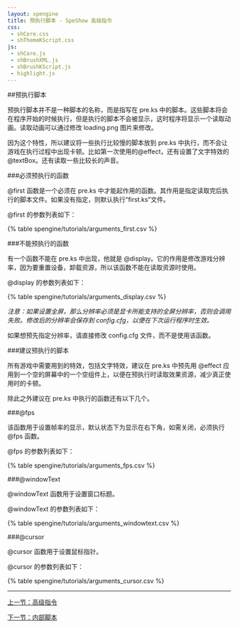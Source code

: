 ```yaml
---
layout: spengine
title: 预执行脚本 - SpeShow 高级指令
css:
 - shCore.css
 - shThemeKScript.css
js:
 - shCore.js
 - shBrushXML.js
 - shBrushKScript.js
 - highlight.js
---
```

               		
##预执行脚本

预执行脚本并不是一种脚本的名称，而是指写在 pre.ks 中的脚本。这些脚本将会在程序开始的时候执行，但是执行的脚本不会被显示，这时程序将显示一个读取动画。读取动画可以通过修改 loading.png 图片来修改。

因为这个特性，所以建议将一些执行比较慢的脚本放到 pre.ks 中执行，而不会让游戏在执行过程中出现卡顿。比如第一次使用的@effect，还有设置了文字特效的@textBox。还有读取一些比较长的声音。

###必须预执行的函数

@first 函数是一个必须在 pre.ks 中才能起作用的函数。其作用是指定读取完后执行的脚本文件。如果没有指定，则默认执行“first.ks”文件。

@first 的参数列表如下：

{% table spengine/tutorials/arguments_first.csv %}                 

###不能预执行的函数

有一个函数不能在 pre.ks 中出现，他就是 @display。它的作用是修改游戏分辨率，因为要重置设备，卸载资源，所以该函数不能在读取资源时使用。

@display 的参数列表如下：

{% table spengine/tutorials/arguments_display.csv %}                 
     
*注意：如果设置全屏，那么分辨率必须是显卡所能支持的全屏分辨率，否则会调用失败。修改后的分辨率会保存到 config.cfg，以便在下次运行程序时生效。*

如果想预先指定分辨率，请直接修改 config.cfg 文件，而不是使用该函数。

###建议预执行的脚本

所有游戏中需要用到的特效，包括文字特效，建议在 pre.ks 中预先用 @effect 应用到一个空的屏幕中的一个空组件上，以便在预执行时读取效果资源，减少真正使用时的卡顿。

除此之外建议在 pre.ks 中执行的函数还有以下几个。

###@fps

该函数用于设置帧率的显示，默认状态下为显示在右下角，如需关闭，必须执行 @fps 函数。

@fps 的参数列表如下：

{% table spengine/tutorials/arguments_fps.csv %}                 

###@windowText

@windowText 函数用于设置窗口标题。

@windowText 的参数列表如下：

{% table spengine/tutorials/arguments_windowtext.csv %}                 

###@cursor

@cursor 函数用于设置鼠标指针。

@cursor 的参数列表如下：

{% table spengine/tutorials/arguments_cursor.csv %}                 

**********************************************************************

[上一节：高级指令](tutorial_senior.html)

[下一节：内部脚本](tutorial_senior_inner.html)
